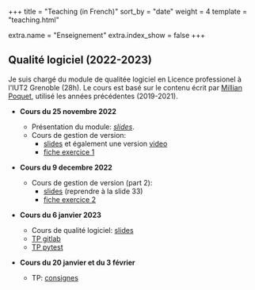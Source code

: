 +++
title = "Teaching (in French)"
sort_by = "date"
weight = 4
template = "teaching.html"

extra.name = "Enseignement"
extra.index_show = false
+++


## Qualité logiciel (2022-2023)

Je suis chargé du module de qualitée logiciel en Licence professionel à l'IUT2 Grenoble (28h).
Le cours est basé sur le contenu écrit par [Millian Poquet](https://mpoquet.github.io/teaching.html#software-quality-2019-2021), utilisé les années précédentes (2019-2021).

   - **Cours du 25 novembre 2022**
      - Présentation du module: *[slides](/files/teaching/2022-software-quality/software-quality-intro.pdf)*.
      - Cours de gestion de version:
        - [slides](https://mpoquet.github.io/_downloads/a588a6355c4a60fdfa678ef830f1dccc/slides-version-control.pdf) et également une version [video](https://www.youtube.com/playlist?list=PLX8t_yeFhVAkUciuUvmB77jIV826dLBRr)
        - [fiche exercice 1](/files/teaching/2022-software-quality/1-getting-started.pdf)

   - **Cours du 9 decembre 2022**
      - Cours de gestion de version (part 2):
        - [slides](https://mpoquet.github.io/_downloads/a588a6355c4a60fdfa678ef830f1dccc/slides-version-control.pdf) (reprendre à la slide 33)
        - [fiche exercice 2](/files/teaching/2022-software-quality/2-branches-and-conflicts.pdf)

   - **Cours du 6 janvier 2023**
       - Cours de qualité logiciel: [slides](/files/teaching/2022-software-quality/software-quality.pdf)
       - [TP gitlab](/files/teaching/2022-software-quality/3-gitlab-project-init.pdf)
       - [TP pytest](/files/teaching/2022-software-quality/4-pytest.pdf)

   - **Cours du 20 janvier et du 3 février**
       - TP: [consignes](https://gitlab.com/soq-assr-22-23/project-dotfiles/-/blob/master/Assignement.md)
